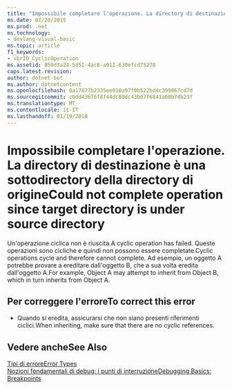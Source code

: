 ```yaml
---
title: "Impossibile completare l'operazione. La directory di destinazione è una sottodirectory della directory di origine"
ms.date: 07/20/2015
ms.prod: .net
ms.technology:
- devlang-visual-basic
ms.topic: article
f1_keywords:
- vbrIO_CyclicOperation
ms.assetid: 850d3a24-5d51-4ac8-a912-630efcd75278
caps.latest.revision: 
author: dotnet-bot
ms.author: dotnetcontent
ms.openlocfilehash: 0a17877b2335ee010a97f0b522bd4c399867cd7d
ms.sourcegitcommit: c0dd436f6f8f44dc80dc43b07f6841a00b74b23f
ms.translationtype: MT
ms.contentlocale: it-IT
ms.lasthandoff: 01/19/2018
---
```

# <a name="could-not-complete-operation-since-target-directory-is-under-source-directory"></a><span data-ttu-id="b513d-102">Impossibile completare l'operazione. La directory di destinazione è una sottodirectory della directory di origine</span><span class="sxs-lookup"><span data-stu-id="b513d-102">Could not complete operation since target directory is under source directory</span></span>
<span data-ttu-id="b513d-103">Un'operazione ciclica non è riuscita.</span><span class="sxs-lookup"><span data-stu-id="b513d-103">A cyclic operation has failed.</span></span> <span data-ttu-id="b513d-104">Queste operazioni sono cicliche e quindi non possono essere completate.</span><span class="sxs-lookup"><span data-stu-id="b513d-104">Cyclic operations cycle and therefore cannot complete.</span></span> <span data-ttu-id="b513d-105">Ad esempio, un oggetto A potrebbe provare a ereditare dall'oggetto B, che a sua volta eredita dall'oggetto A.</span><span class="sxs-lookup"><span data-stu-id="b513d-105">For example, Object A may attempt to inherit from Object B, which in turn inherits from Object A.</span></span>  
  
## <a name="to-correct-this-error"></a><span data-ttu-id="b513d-106">Per correggere l'errore</span><span class="sxs-lookup"><span data-stu-id="b513d-106">To correct this error</span></span>  
  
-   <span data-ttu-id="b513d-107">Quando si eredita, assicurarsi che non siano presenti riferimenti ciclici.</span><span class="sxs-lookup"><span data-stu-id="b513d-107">When inheriting, make sure that there are no cyclic references.</span></span>  
  
## <a name="see-also"></a><span data-ttu-id="b513d-108">Vedere anche</span><span class="sxs-lookup"><span data-stu-id="b513d-108">See Also</span></span>  
 [<span data-ttu-id="b513d-109">Tipi di errore</span><span class="sxs-lookup"><span data-stu-id="b513d-109">Error Types</span></span>](../../visual-basic/programming-guide/language-features/error-types.md)  
 [<span data-ttu-id="b513d-110">Nozioni fondamentali di debug: i punti di interruzione</span><span class="sxs-lookup"><span data-stu-id="b513d-110">Debugging Basics: Breakpoints</span></span>](http://msdn.microsoft.com/library/752a02c2-0ac7-4c8b-aa1b-4b2b3b21152e)
